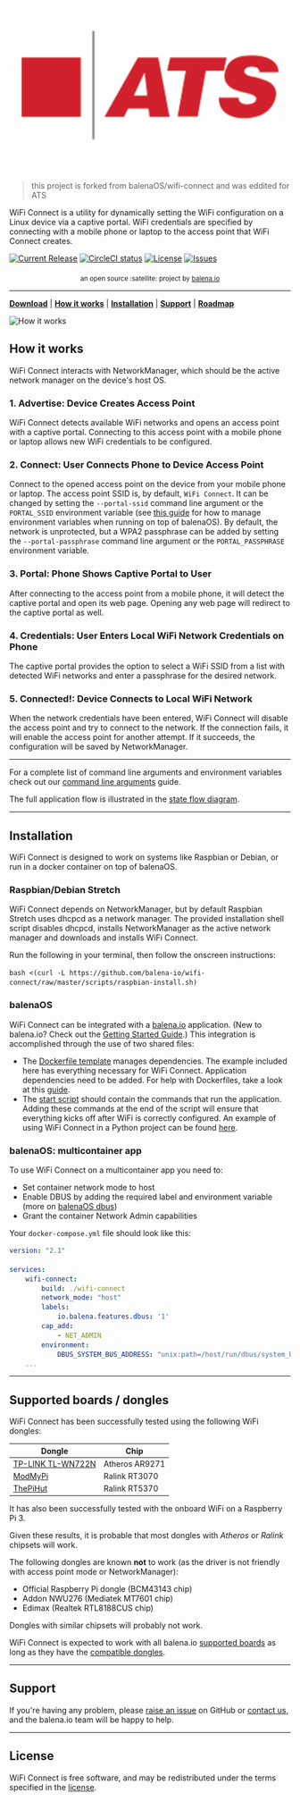 <h1 align="center"><img width="460" src="https://github.com/aj-ats/ATS-wifi-connect/blob/master/ui/src/img/logo.png" /></h1>

> this project is forked from balenaOS/wifi-connect and was eddited for ATS

WiFi Connect is a utility for dynamically setting the WiFi configuration on a Linux device via a captive portal. WiFi credentials are specified by connecting with a mobile phone or laptop to the access point that WiFi Connect creates.

[![Current Release](https://img.shields.io/github/release/balena-io/wifi-connect.svg?style=flat-square)](https://github.com/balena-io/wifi-connect/releases/latest)
[![CircleCI status](https://img.shields.io/circleci/project/github/balena-io/wifi-connect.svg?style=flat-square)](https://circleci.com/gh/balena-io/wifi-connect)
[![License](https://img.shields.io/github/license/balena-io/wifi-connect.svg?style=flat-square)](https://github.com/balena-io/wifi-connect/blob/master/LICENSE)
[![Issues](https://img.shields.io/github/issues/balena-io/wifi-connect.svg?style=flat-square)](https://github.com/balena-io/wifi-connect/issues)

<div align="center">
  <sub>an open source :satellite: project by <a href="https://balena.io">balena.io</a></sub>
</div>

***

[**Download**][DOWNLOAD] | [**How it works**](#how-it-works) | [**Installation**](#installation) | [**Support**](#support) | [**Roadmap**][MILESTONES]

[DOWNLOAD]: https://github.com/balena-io/wifi-connect/releases/latest
[MILESTONES]: https://github.com/balena-io/wifi-connect/milestones

![How it works](./docs/images/how-it-works.png?raw=true)

How it works
------------

WiFi Connect interacts with NetworkManager, which should be the active network manager on the device's host OS.

### 1. Advertise: Device Creates Access Point

WiFi Connect detects available WiFi networks and opens an access point with a captive portal. Connecting to this access point with a mobile phone or laptop allows new WiFi credentials to be configured.

### 2. Connect: User Connects Phone to Device Access Point

Connect to the opened access point on the device from your mobile phone or laptop. The access point SSID is, by default, `WiFi Connect`. It can be changed by setting the `--portal-ssid` command line argument or the `PORTAL_SSID` environment variable (see [this guide](https://balena.io/docs/management/env-vars/) for how to manage environment variables when running on top of balenaOS). By default, the network is unprotected, but a WPA2 passphrase can be added by setting the `--portal-passphrase` command line argument or the `PORTAL_PASSPHRASE` environment variable.

### 3. Portal: Phone Shows Captive Portal to User

After connecting to the access point from a mobile phone, it will detect the captive portal and open its web page. Opening any web page will redirect to the captive portal as well.

### 4. Credentials: User Enters Local WiFi Network Credentials on Phone

The captive portal provides the option to select a WiFi SSID from a list with detected WiFi networks and enter a passphrase for the desired network.

### 5. Connected!: Device Connects to Local WiFi Network

When the network credentials have been entered, WiFi Connect will disable the access point and try to connect to the network. If the connection fails, it will enable the access point for another attempt. If it succeeds, the configuration will be saved by NetworkManager.

---

For a complete list of command line arguments and environment variables check out our [command line arguments](./docs/command-line-arguments.md) guide.

The full application flow is illustrated in the [state flow diagram](./docs/state-flow-diagram.md).

***

Installation
------------

WiFi Connect is designed to work on systems like Raspbian or Debian, or run in a docker container on top of balenaOS.

### Raspbian/Debian Stretch

WiFi Connect depends on NetworkManager, but by default Raspbian Stretch uses dhcpcd as a network manager. The provided installation shell script disables dhcpcd, installs NetworkManager as the active network manager and downloads and installs WiFi Connect.

Run the following in your terminal, then follow the onscreen instructions:

`bash <(curl -L https://github.com/balena-io/wifi-connect/raw/master/scripts/raspbian-install.sh)`

### balenaOS

WiFi Connect can be integrated with a [balena.io](http://balena.io) application. (New to balena.io? Check out the [Getting Started Guide](https://balena.io/docs/#/pages/installing/gettingStarted.md).) This integration is accomplished through the use of two shared files:
- The [Dockerfile template](./Dockerfile.template) manages dependencies. The example included here has everything necessary for WiFi Connect. Application dependencies need to be added. For help with Dockerfiles, take a look at this [guide](https://balena.io/docs/deployment/dockerfile/).
- The [start script](./scripts/start.sh) should contain the commands that run the application. Adding these commands at the end of the script will ensure that everything kicks off after WiFi is correctly configured. 
An example of using WiFi Connect in a Python project can be found [here](https://github.com/balena-io-projects/balena-wifi-connect-example).

### balenaOS: multicontainer app

To use WiFi Connect on a multicontainer app you need to:
- Set container network mode to host
- Enable DBUS by adding the required label and environment variable (more on [balenaOS dbus](https://www.balena.io/docs/learn/develop/runtime/#dbus-communication-with-host-os))
- Grant the container Network Admin capabilities

Your `docker-compose.yml` file should look like this:
```yaml
version: "2.1"

services:
    wifi-connect:
        build: ./wifi-connect
        network_mode: "host"
        labels:
            io.balena.features.dbus: '1'
        cap_add:
            - NET_ADMIN
        environment:
            DBUS_SYSTEM_BUS_ADDRESS: "unix:path=/host/run/dbus/system_bus_socket"
    ...
```

***

Supported boards / dongles
--------------------------

WiFi Connect has been successfully tested using the following WiFi dongles:

Dongle                                     | Chip
-------------------------------------------|-------------------
[TP-LINK TL-WN722N](http://bit.ly/1P1MdAG) | Atheros AR9271
[ModMyPi](http://bit.ly/1gY3IHF)           | Ralink RT3070
[ThePiHut](http://bit.ly/1LfkCgZ)          | Ralink RT5370

It has also been successfully tested with the onboard WiFi on a Raspberry Pi 3.

Given these results, it is probable that most dongles with *Atheros* or *Ralink* chipsets will work.

The following dongles are known **not** to work (as the driver is not friendly with access point mode or NetworkManager):

* Official Raspberry Pi dongle (BCM43143 chip)
* Addon NWU276 (Mediatek MT7601 chip)
* Edimax (Realtek RTL8188CUS chip)

Dongles with similar chipsets will probably not work.

WiFi Connect is expected to work with all balena.io [supported boards](https://www.balena.io/docs/reference/hardware/devices/) as long as they have the [compatible dongles](https://www.balena.io/docs/reference/hardware/wifi-dongles/).

***

Support
-------

If you're having any problem, please [raise an issue](https://github.com/balena-io/wifi-connect/issues/new) on GitHub or [contact us](https://balena.io/community/), and the balena.io team will be happy to help.

***

License
-------

WiFi Connect is free software, and may be redistributed under the terms specified in
the [license](https://github.com/balena-io/wifi-connect/blob/master/LICENSE).
